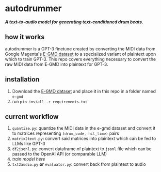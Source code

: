 # autodrummer
**_A text-to-audio model for generating text-conditioned drum beats._**

## how it works
autodrummer is a GPT-3 finetune created by converting the MIDI data from Google Magenta's [E-GMD dataset](https://magenta.tensorflow.org/datasets/e-gmd) to a specialized variant of plaintext upon which to train GPT-3. This repo covers everything necessary to convert the raw MIDI data from E-GMD into plaintext for GPT-3.

## installation
1. Download the [E-GMD dataset](https://magenta.tensorflow.org/datasets/e-gmd) and place it in this repo in a folder named `e-gmd`
2. run `pip install -r requirements.txt`

## current workflow
1. `quantize.py`: quantize the MIDI data in the e-gmd dataset and convert it to matrices representing `(drum_code, hit_time)` pairs
2. `matrix2text.py`: convert said matrices into plaintext which can be fed to LLMs like GPT-3
3. `df2jsonl.py`: convert dataframe of plaintext to `jsonl` file which can be passed to the OpenAI API (or comparable LLM)
4. *train model here*
5. `txt2audio.py` **or** `evaluator.py`: convert back from plaintext to audio